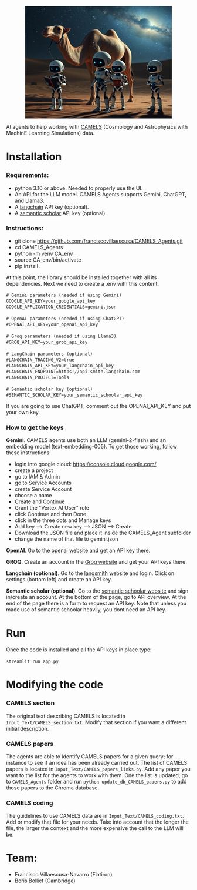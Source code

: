 <img src="images/logo.png" alt="CAMELS Agents" width="400" style="display: block; margin: auto;">


AI agents to help working with [CAMELS](https://camels.readthedocs.io) (Cosmology and Astrophysics with MachinE Learning Simulations) data.

# Installation

### Requirements:
- python 3.10 or above. Needed to properly use the UI.
- An API for the LLM model. CAMELS Agents supports Gemini, ChatGPT, and Llama3.
- A [langchain](https://www.langchain.com) API key (optional). 
- A [semantic scholar](https://www.semanticscholar.org) API key (optional).

### Instructions:
- git clone https://github.com/franciscovillaescusa/CAMELS_Agents.git
- cd CAMELS_Agents
- python -m venv CA_env
- source CA_env/bin/activate
- pip install .

At this point, the library should be installed together with all its dependencies. Next we need to create a .env with this content:

```
# Gemini parameters (needed if using Gemini)
GOOGLE_API_KEY=your_google_api_key
GOOGLE_APPLICATION_CREDENTIALS=gemini.json

# OpenAI parameters (needed if using ChatGPT)
#OPENAI_API_KEY=your_openai_api_key

# Groq parameters (needed if using Llama3)
#GROQ_API_KEY=your_groq_api_key

# LangChain parameters (optional)
#LANGCHAIN_TRACING_V2=true
#LANGCHAIN_API_KEY=your_langchain_api_key
#LANGCHAIN_ENDPOINT=https://api.smith.langchain.com
#LANGCHAIN_PROJECT=Tools

# Semantic scholar key (optional)
#SEMANTIC_SCHOLAR_KEY=your_semantic_schoolar_api_key
```
If you are going to use ChatGPT, comment out the OPENAI_API_KEY and put your own key.

### How to get the keys

**Gemini**. CAMELS agents use both an LLM (gemini-2-flash) and an embedding model (text-embedding-005). To get those working, follow these instructions:

- login into google cloud: https://console.cloud.google.com/
- create a project
- go to IAM & Admin
- go to Service Accounts
- create Service Account
- choose a name
- Create and Continue
- Grant the "Vertex AI User" role
- click Continue and then Done
- click in the three dots and Manage keys
- Add key --> Create new key --> JSON --> Create
- Download the JSON file and place it inside the CAMELS_Agent subfolder
- change the name of that file to gemini.json

**OpenAI**. Go to the [openai website](https://platform.openai.com) and get an API key there.

**GROQ**. Create an account in the [Groq website](https://console.groq.com/) and get your API keys there.

**Langchain (optional)**. Go to the [langsmith](https://www.langchain.com/langsmith) website and login. Click on settings (bottom left) and create an API key.

**Semantic scholar (optional)**. Go to the [semantic schoolar website](https://www.semanticscholar.org) and sign in/create an account. At the bottom of the page, go to API overview. At the end of the page there is a form to request an API key. Note that unless you made use of semantic schoolar heavily, you dont need an API key.


# Run

Once the code is installed and all the API keys in place type:

`streamlit run app.py`

# Modifying the code

### CAMELS section

The original text describing CAMELS is located in `Input_Text/CAMELS_section.txt`. Modify that section if you want a different initial description.

### CAMELS papers

The agents are able to identify CAMELS papers for a given query; for instance to see if an idea has been already carried out. The list of CAMELS papers is located in `Input_Text/CAMELS_papers_links.py`. Add any paper you want to the list for the agents to work with them. One the list is updated, go to `CAMELS_Agents` folder and run `python update_db_CAMELS_papers.py` to add those papers to the Chroma database.

### CAMELS coding

The guidelines to use CAMELS data are in `Input_Text/CAMELS_coding.txt`. Add or modify that file for your needs. Take into account that the longer the file, the larger the context and the more expensive the call to the LLM will be.

# Team:

- Francisco Villaescusa-Navarro (Flatiron)
- Boris Bolliet (Cambridge)
